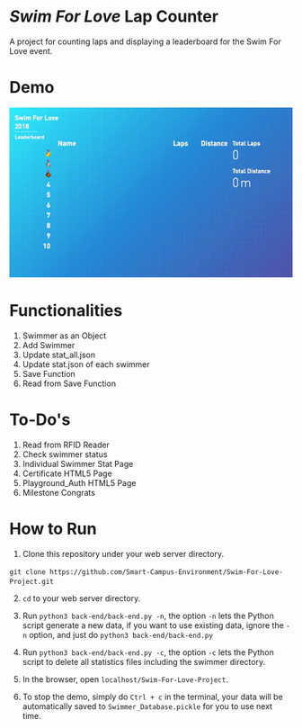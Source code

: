 # *Swim For Love* Lap Counter

A project for counting laps and displaying a leaderboard for the Swim For Love event.


# Demo
![GIF of demonstration](https://github.com/Smart-Campus-Environment/Swim-For-Love-Project/blob/master/assets/demo.gif)

# Functionalities

1. Swimmer as an Object
2. Add Swimmer
3. Update stat_all.json
4. Update stat.json of each swimmer
5. Save Function
5. Read from Save Function


# To-Do's

1. Read from RFID Reader
2. Check swimmer status
3. Individual Swimmer Stat Page
4. Certificate HTML5 Page
5. Playground_Auth HTML5 Page
6. Milestone Congrats

# How to Run

1. Clone this repository under your web server directory.

```git clone https://github.com/Smart-Campus-Environment/Swim-For-Love-Project.git```

2. `cd` to your web server directory.

3. Run `python3 back-end/back-end.py -n`, the option `-n` lets the Python script generate a new data, if you want to use existing data, ignore the `-n` option, and just do `python3 back-end/back-end.py`

4. Run `python3 back-end/back-end.py -c`, the option `-c` lets the Python script to delete all statistics files including the swimmer directory.

5. In the browser, open `localhost/Swim-For-Love-Project`.

6. To stop the demo, simply do `Ctrl + c` in the terminal, your data will be automatically saved to `Swimmer_Database.pickle` for you to use next time.
